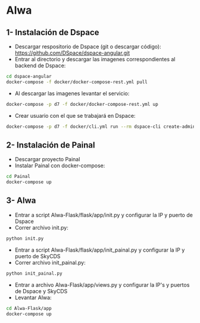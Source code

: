 # Alwa

## 1- Instalación de Dspace

- Descargar respositorio de Dspace (git o descargar código): https://github.com/DSpace/dspace-angular.git
- Entrar al directorio y descargar las imagenes correspondientes al backend de Dspace:
```sh
cd dspace-angular
docker-compose -f docker/docker-compose-rest.yml pull
```
- Al descargar las imagenes levantar el servicio:
```sh
docker-compose -p d7 -f docker/docker-compose-rest.yml up
```
- Crear usuario con el que se trabajará en Dspace:
```sh
docker-compose -p d7 -f docker/cli.yml run --rm dspace-cli create-administrator -e test@test.edu -f admin -l user -p admin -c en
```

## 2- Instalación de Painal

- Descargar proyecto Painal
- Instalar Painal con docker-compose:
```sh
cd Painal
docker-compose up
```

## 3- Alwa
- Entrar a script Alwa-Flask/flask/app/init.py y configurar la IP y puerto de Dspace
- Correr archivo init.py:
```sh
python init.py
```
- Entrar a script Alwa-Flask/flask/app/init_painal.py y configurar la IP y puerto de SkyCDS
- Correr archivo init_painal.py:
```sh
python init_painal.py
```
- Entrar a archivo Alwa-Flask/app/views.py y configurar la IP's y puertos de Dspace y SkyCDS
- Levantar Alwa:
```sh
cd Alwa-Flask/app
docker-compose up
```